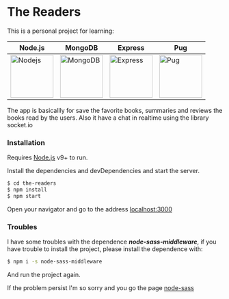 # The Readers

This is a personal project for learning:

| Node.js  | MongoDB | Express | Pug |
| ------------- | ------------- | ------------- | ------------- |
| [<img src="https://upload.wikimedia.org/wikipedia/commons/thumb/d/d9/Node.js_logo.svg/1200px-Node.js_logo.svg.png" title="Nodejs" width=100>](https://nodejs.org/)  | [<img src="https://redash.io/assets/images/integrations/mongodb.png" title="MongoDB" width=100>](https://www.mongodb.com)  | [<img src="https://i.cloudup.com/zfY6lL7eFa-3000x3000.png" title="Express" width=100>](http://expressjs.com/) | [<img src="https://amandeepmittal.gallerycdn.vsassets.io/extensions/amandeepmittal/pug/1.0.1/1509818475774/Microsoft.VisualStudio.Services.Icons.Default" title="Pug" width=100>](https://pugjs.org) |

The app is basicallly for save the favorite books, summaries and reviews the books 
read by the users. Also it have a chat in realtime using the library socket.io 

### Installation

Requires [Node.js](https://nodejs.org/) v9+ to run.

Install the dependencies and devDependencies and start the server.

```sh
$ cd the-readers
$ npm install
$ npm start
```

Open your navigator and go to the address [localhost:3000](http://localhost:3000)

### Troubles
I have some troubles with the dependence ***node-sass-middleware***, if you have
trouble to install the project, please install the dependence with:

```sh
$ npm i -s node-sass-middleware
```

And run the project again.

If the problem persist I'm so sorry and you go the page [node-sass](https://github.com/sass/node-sass/blob/master/TROUBLESHOOTING.md#troubleshooting)